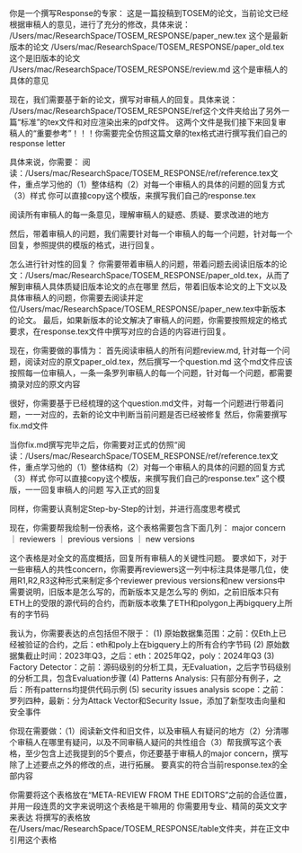 你是一个撰写Response的专家：
这是一篇投稿到TOSEM的论文，当前论文已经根据审稿人的意见，进行了充分的修改，具体来说：
/Users/mac/ResearchSpace/TOSEM_RESPONSE/paper_new.tex 这个是最新版本的论文
/Users/mac/ResearchSpace/TOSEM_RESPONSE/paper_old.tex 这个是旧版本的论文
/Users/mac/ResearchSpace/TOSEM_RESPONSE/review.md 这个是审稿人的具体的意见

现在，我们需要基于新的论文，撰写对审稿人的回复。具体来说：
/Users/mac/ResearchSpace/TOSEM_RESPONSE/ref这个文件夹给出了另外一篇“标准”的tex文件和对应渲染出来的pdf文件。
这两个文件是我们接下来回复审稿人的“重要参考”！！！你需要完全仿照这篇文章的tex格式进行撰写我们自己的response letter


具体来说，你需要：
阅读：/Users/mac/ResearchSpace/TOSEM_RESPONSE/ref/reference.tex文件，重点学习他的（1）整体结构（2）对每一个审稿人的具体的问题的回复方式（3）样式
你可以直接copy这个模版，来撰写我们自己的response.tex

阅读所有审稿人的每一条意见，理解审稿人的疑惑、质疑、要求改进的地方


然后，带着审稿人的问题，我们需要针对每一个审稿人的每一个问题，针对每一个回复，参照提供的模版的格式，进行回复。

怎么进行针对性的回复？
你需要带着审稿人的问题，带着问题去阅读旧版本的论文：/Users/mac/ResearchSpace/TOSEM_RESPONSE/paper_old.tex，从而了解到审稿人具体质疑旧版本论文的点在哪里
然后，带着旧版本论文的上下文以及具体审稿人的问题，你需要去阅读并定位/Users/mac/ResearchSpace/TOSEM_RESPONSE/paper_new.tex中新版本的论文。
最后，如果新版本的论文解决了审稿人的问题，你需要按照规定的格式要求，在response.tex文件中撰写对应的合适的内容进行回复。



现在，你需要做的事情为：
首先阅读审稿人的所有问题review.md, 针对每一个问题，阅读对应的原文paper_old.tex，然后撰写一个question.md
这个md文件应该按照每一位审稿人，一条一条罗列审稿人的每一个问题，针对每一个问题，都需要摘录对应的原文内容

很好，你需要基于已经梳理的这个question.md文件，对每一个问题进行带着问题，一一对应的，去新的论文中判断当前问题是否已经被修复
然后，你需要撰写fix.md文件



当你fix.md撰写完毕之后，你需要对正式的仿照“阅读：/Users/mac/ResearchSpace/TOSEM_RESPONSE/ref/reference.tex文件，重点学习他的（1）整体结构（2）对每一个审稿人的具体的问题的回复方式（3）样式
你可以直接copy这个模版，来撰写我们自己的response.tex” 这个模版，一一回复审稿人的问题 写入正式的回复

同样，你需要认真制定Step-by-Step的计划，并进行高度思考模式


现在，你需要帮我绘制一份表格，这个表格需要包含下面几列：
major concern ｜ reviewers ｜  previous versions ｜ new versions

这个表格是对全文的高度概括，回复所有审稿人的关键性问题。
要求如下，对于一些审稿人的共性concern，你需要再reviewers这一列中标注具体是哪几位，使用R1,R2,R3这种形式来制定多个reviewer
previous versions和new versions中需要说明，旧版本是怎么写的，而新版本又是怎么写的
例如，之前旧版本只有ETH上的受限的源代码的合约，而新版本收集了ETH和polygon上再bigquery上所有的字节码

我认为，你需要表达的点包括但不限于：
(1) 原始数据集范围：之前：仅Eth上已经被验证的合约，之后：eth和poly上在bigquery上的所有合约字节码
(2) 原始数据集截止时间：2023年Q3，之后：eth：2025年Q2，poly：2024年Q3
(3) Factory Detector：之前：源码级别的分析工具，无Evaluation，之后字节码级别的分析工具，包含Evaluation步骤
(4) Patterns Analysis: 只有部分有例子，之后：所有patterns均提供代码示例
(5) security issues analysis scope：之前：罗列四种，最新：分为Attack Vector和Security Issue，添加了新型攻击向量和安全事件


你现在需要做：（1）阅读新文件和旧文件，以及审稿人有疑问的地方（2）分清哪个审稿人在哪里有疑问，以及不同审稿人疑问的共性组合（3）帮我撰写这个表格，至少包含上述我提到的5个要点，你还要基于审稿人的major concern，撰写除了上述要点之外的修改的点，进行拓展。
要真实的符合当前response.tex的全部内容

你需要将这个表格放在“META-REVIEW FROM THE EDITORS”之前的合适位置，并用一段连贯的文字来说明这个表格是干嘛用的
你需要用专业、精简的英文文字来表达
将撰写的表格放在/Users/mac/ResearchSpace/TOSEM_RESPONSE/table文件夹，并在正文中引用这个表格

